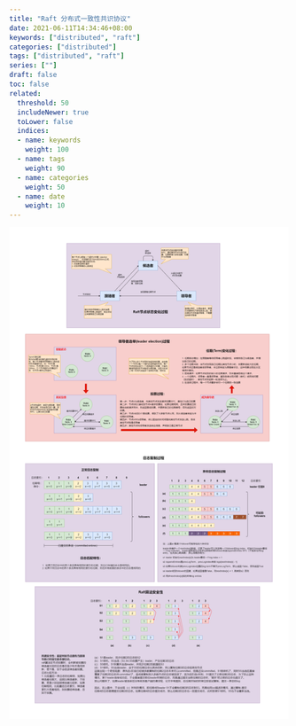 ```yaml
---
title: "Raft 分布式一致性共识协议"
date: 2021-06-11T14:34:46+08:00
keywords: ["distributed", "raft"]
categories: ["distributed"]
tags: ["distributed", "raft"]
series: [""]
draft: false
toc: false
related:
  threshold: 50
  includeNewer: true
  toLower: false
  indices:
  - name: keywords
    weight: 100
  - name: tags
    weight: 90
  - name: categories
    weight: 50
  - name: date
    weight: 10
---
```


![raft](/image/raft.png)
